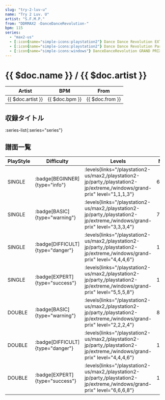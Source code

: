 ```yaml
---
slug: "try-2-luv-u"
name: "Try 2 Luv. U"
artist: "S.F.M.P."
from: "DDRMAX2 -DanceDanceRevolution-"
bpm: 115
series:
  - "max2-us"
  - [:icon{name="simple-icons:playstation2"} Dance Dance Revolution EXTREME :icon{name="flag:jp-4x3"}](/playstation2-jp/extreme)
  - [:icon{name="simple-icons:playstation2"} Dance Dance Revolution Party Collection :icon{name="flag:jp-4x3"}](/playstation2-jp/party)
  - [:icon{name="simple-icons:windows"} DanceDanceRevolution GRAND PRIX (グランプリプレー)](/windows/grand-prix)
---
```


# {{ $doc.name }} / {{ $doc.artist }}

|Artist|BPM|From|
|------|---|----|
|{{ $doc.artist }}|{{ $doc.bpm }}|{{ $doc.from }}|

## 収録タイトル

:series-list{:series="series"}

## 譜面一覧

|PlayStyle|Difficulty|Levels|Notes|Movie|
|---------|----------|------|-----|-----|
|SINGLE| :badge[BEGINNER]{type="info"}| :levels{links="/playstation2-us/max2,/playstation2-jp/party,/playstation2-jp/extreme,/windows/grand-prix" level="1,1,1,3"}|66/0||
|SINGLE| :badge[BASIC]{type="warning"}| :levels{links="/playstation2-us/max2,/playstation2-jp/party,/playstation2-jp/extreme,/windows/grand-prix" level="3,3,3,4"}|73/17||
|SINGLE| :badge[DIFFICULT]{type="danger"}| :levels{links="/playstation2-us/max2,/playstation2-jp/party,/playstation2-jp/extreme,/windows/grand-prix" level="4,4,4,6"}|125/16||
|SINGLE| :badge[EXPERT]{type="success"}| :levels{links="/playstation2-us/max2,/playstation2-jp/party,/playstation2-jp/extreme,/windows/grand-prix" level="5,5,5,8"}|150/30||
|DOUBLE| :badge[BASIC]{type="warning"}| :levels{links="/playstation2-us/max2,/playstation2-jp/party,/playstation2-jp/extreme,/windows/grand-prix" level="2,2,2,4"}|88/7||
|DOUBLE| :badge[DIFFICULT]{type="danger"}| :levels{links="/playstation2-us/max2,/playstation2-jp/party,/playstation2-jp/extreme,/windows/grand-prix" level="4,4,4,6"}|127/10||
|DOUBLE| :badge[EXPERT]{type="success"}| :levels{links="/playstation2-us/max2,/playstation2-jp/party,/playstation2-jp/extreme,/windows/grand-prix" level="6,6,6,8"}|169/12||
